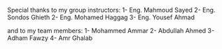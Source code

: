 Special thanks to my group instructors:
  1- Eng. Mahmoud Sayed
  2- Eng. Sondos Ghieth
  2- Eng. Mohamed Haggag
  3- Eng. Yousef Ahmad

and to my team members:
  1- Mohammed Ammar
  2- Abdullah Ahmed
  3- Adham Fawzy
  4- Amr Ghalab
